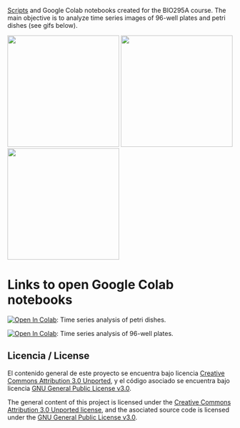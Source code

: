 [Scripts](https://github.com/tcaceresm/BIO295A/tree/main/Scripts) and Google Colab notebooks created for the BIO295A course. The main objective is to analyze time series images of 96-well plates and petri dishes (see gifs below).

<img src="https://github.com/tcaceresm/BIO295A/blob/main/gifs_example/gif2.gif" width="250" height="250" />
<img src="https://github.com/tcaceresm/BIO295A/blob/main/gifs_example/gif_nina.gif" width="250" height="250" />
<img src="https://github.com/tcaceresm/BIO295A/blob/main/gifs_example/placas_gif.gif" width="250" height="250" />


# Links to open Google Colab notebooks

[![Open In Colab](https://colab.research.google.com/assets/colab-badge.svg)](https://colab.research.google.com/github/tcaceresm/BIO295A/blob/main/ColabNotebooks/analisis_regiones.ipynb): Time series analysis of petri dishes.

[![Open In Colab](https://colab.research.google.com/assets/colab-badge.svg)](https://colab.research.google.com/github/tcaceresm/BIO295A/blob/main/ColabNotebooks/96_wellplate_analysis.ipynb): Time series analysis of 96-well plates.

## Licencia / License
El contenido general de este proyecto se encuentra bajo licencia [Creative Commons Attribution 3.0 Unported](https://creativecommons.org/licenses/by/3.0/), y el código asociado se encuentra bajo licencia [GNU General Public License v3.0](LICENSE.md).

The general content of this project is licensed under the [Creative Commons Attribution 3.0 Unported license](https://creativecommons.org/licenses/by/3.0/), and the asociated source code is licensed under the [GNU General Public License v3.0](LICENSE.md).  

